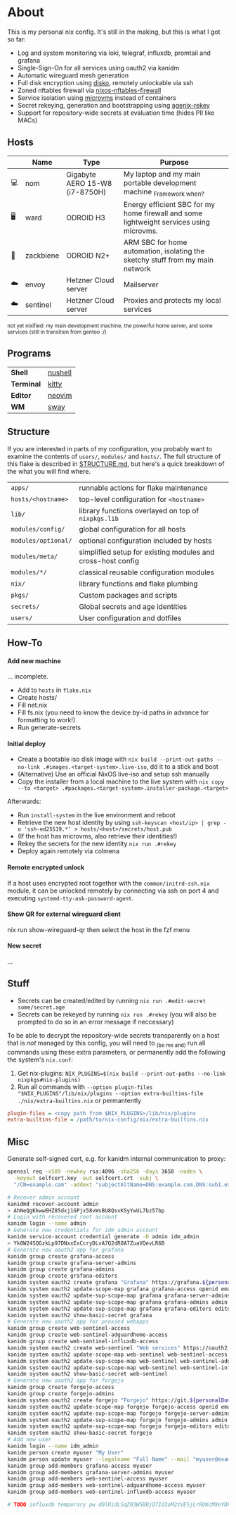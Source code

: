 # About

This is my personal nix config. It's still in the making, but this is what I got so far:

- Log and system monitoring via loki, telegraf, influxdb, promtail and grafana
- Single-Sign-On for all services using oauth2 via kanidm
- Automatic wireguard mesh generation
- Full disk encryption using [disko](https://github.com/nix-community/disko), remotely unlockable via ssh
- Zoned nftables firewall via [nixos-nftables-firewall](https://github.com/thelegy/nixos-nftables-firewall)
- Service isolation using [microvms](https://github.com/astro/microvm.nix) instead of containers
- Secret rekeying, generation and bootstrapping using [agenix-rekey](https://github.com/oddlama/agenix-rekey)
- Support for repository-wide secrets at evaluation time (hides PII like MACs)

## Hosts

|  | Name | Type | Purpose
---|---|---|---
💻 | nom | Gigabyte AERO 15-W8 (i7-8750H) | My laptop and my main portable development machine <sub>Framework when?</sub>
🖥️ | ward | ODROID H3 | Energy efficient SBC for my home firewall and some lightweight services using microvms.
🥔 | zackbiene | ODROID N2+ | ARM SBC for home automation, isolating the sketchy stuff from my main network
☁️  | envoy | Hetzner Cloud server | Mailserver
☁️  | sentinel | Hetzner Cloud server | Proxies and protects my local services

<!-- 🖥️ workstation -->
<!-- 🖥️ home server -->

<sub>
not yet nixified: my main development machine, the powerful home server, and some services (still in transition from gentoo :/)
</sub>

## Programs

|   |   |
|---|---|
**Shell** | [nushell](https://github.com/nushell/nushell)
**Terminal** | [kitty](https://github.com/kovidgoyal/kitty)
**Editor** | [neovim](https://github.com/neovim/neovim)
**WM** | [sway](https://github.com/swaywm/sway)

## Structure

If you are interested in parts of my configuration,
you probably want to examine the contents of `users/`, `modules/` and `hosts/`.
The full structure of this flake is described in [STRUCTURE.md](./STRUCTURE.md),
but here's a quick breakdown of the what you will find where.

|   |   |
|---|---|
`apps/` | runnable actions for flake maintenance
`hosts/<hostname>` | top-level configuration for `<hostname>`
`lib/` | library functions overlayed on top of `nixpkgs.lib`
`modules/config/` | global configuration for all hosts
`modules/optional/` | optional configuration included by hosts
`modules/meta/` | simplified setup for existing modules and cross-host config
`modules/*/` | classical reusable configuration modules
`nix/` | library functions and flake plumbing
`pkgs/` | Custom packages and scripts
`secrets/` | Global secrets and age identities
`users/` | User configuration and dotfiles

## How-To

#### Add new machine

... incomplete.

- Add <name> to `hosts` in `flake.nix`
- Create hosts/<name>
- Fill net.nix
- Fill fs.nix (you need to know the device by-id paths in advance for formatting to work!)
- Run generate-secrets

#### Initial deploy

- Create a bootable iso disk image with `nix build --print-out-paths --no-link .#images.<target-system>.live-iso`, dd it to a stick and boot
- (Alternative) Use an official NixOS live-iso and setup ssh manually
- Copy the installer from a local machine to the live system with `nix copy --to <target> .#packages.<target-system>.installer-package.<target>`

Afterwards:

- Run `install-system` in the live environment and reboot
- Retrieve the new host identity by using `ssh-keyscan <host/ip> | grep -o 'ssh-ed25519.*' > hosts/<host>/secrets/host.pub`
- (If the host has microvms, also retrieve their identities!)
- Rekey the secrets for the new identity `nix run .#rekey`
- Deploy again remotely via colmena

#### Remote encrypted unlock

If a host uses encrypted root together with the `common/initrd-ssh.nix` module,
it can be unlocked remotely by connecting via ssh on port 4 and executing `systemd-tty-ask-password-agent`.

#### Show QR for external wireguard client

nix run show-wireguard-qr
then select the host in the fzf menu

#### New secret

...

## Stuff

- Secrets can be created/edited by running `nix run .#edit-secret some/secret.age`
- Secrets can be rekeyed by running `nix run .#rekey` (you will also be prompted to do so in an error message if neccessary)

To be able to decrypt the repository-wide secrets transparently on a host that
is _not_ managed by this config, you will need to <sub>(be me and)</sub> run
all commands using these extra parameters, or permanently add the following the system's `nix.conf`:

1. Get nix-plugins: `NIX_PLUGINS=$(nix build --print-out-paths --no-link nixpkgs#nix-plugins)`
2. Run all commands with `--option plugin-files "$NIX_PLUGINS"/lib/nix/plugins --option extra-builtins-file ./nix/extra-builtins.nix`
   or permantently

  ```ini
  plugin-files = <copy path from $NIX_PLUGINS>/lib/nix/plugins
  extra-builtins-file = /path/to/nix-config/nix/extra-builtins.nix
  ```

## Misc

Generate self-signed cert, e.g. for kanidm internal communication to proxy:

```bash
openssl req -x509 -newkey rsa:4096 -sha256 -days 3650 -nodes \
  -keyout selfcert.key -out selfcert.crt -subj \
  "/CN=example.com" -addext "subjectAltName=DNS:example.com,DNS:sub1.example.com,DNS:sub2.example.com,IP:10.0.0.1"
```










```bash
# Recover admin account
kanidmd recover-account admin
> AhNeQgKkwwEHZ85dxj1GPjx58vWsBU8QsvKSyYwUL7bz57bp
# Login with recovered root account
kanidm login --name admin
# Generate new credentials for idm_admin account
kanidm service-account credential generate -D admin idm_admin
> Yk0W24SQGzkLp97DNxxExCcryDLvA7Q2dR0A7ZuaVQevLR6B
# Generate new oauth2 app for grafana
kanidm group create grafana-access
kanidm group create grafana-server-admins
kanidm group create grafana-admins
kanidm group create grafana-editors
kanidm system oauth2 create grafana "Grafana" https://grafana.${personalDomain}
kanidm system oauth2 update-scope-map grafana grafana-access openid email profile
kanidm system oauth2 update-sup-scope-map grafana grafana-server-admins server_admin
kanidm system oauth2 update-sup-scope-map grafana grafana-admins admin
kanidm system oauth2 update-sup-scope-map grafana grafana-editors editor
kanidm system oauth2 show-basic-secret grafana
# Generate new oauth2 app for proxied webapps
kanidm group create web-sentinel-access
kanidm group create web-sentinel-adguardhome-access
kanidm group create web-sentinel-influxdb-access
kanidm system oauth2 create web-sentinel "Web services" https://oauth2.${personalDomain}
kanidm system oauth2 update-scope-map web-sentinel web-sentinel-access openid email
kanidm system oauth2 update-sup-scope-map web-sentinel web-sentinel-adguardhome-access access_adguardhome
kanidm system oauth2 update-sup-scope-map web-sentinel web-sentinel-influxdb-access access_influxdb
kanidm system oauth2 show-basic-secret web-sentinel
# Generate new oauth2 app for forgejo
kanidm group create forgejo-access
kanidm group create forgejo-admins
kanidm system oauth2 create forgejo "Forgejo" https://git.${personalDomain}
kanidm system oauth2 update-scope-map forgejo forgejo-access openid email profile
kanidm system oauth2 update-sup-scope-map forgejo forgejo-server-admins server_admin
kanidm system oauth2 update-sup-scope-map forgejo forgejo-admins admin
kanidm system oauth2 update-sup-scope-map forgejo forgejo-editors editor
kanidm system oauth2 show-basic-secret forgejo
# Add new user
kanidm login --name idm_admin
kanidm person create myuser "My User"
kanidm person update myuser --legalname "Full Name" --mail "myuser@example.com"
kanidm group add-members grafana-access myuser
kanidm group add-members grafana-server-admins myuser
kanidm group add-members web-sentinel-access myuser
kanidm group add-members web-sentinel-adguardhome-access myuser
kanidm group add-members web-sentinel-influxdb-access myuser

# TODO influxdb temporary pw d0lRidLSqZ03W5BBjQ7Id3oM2zVE5jLrRUKcMXeYDk5WGabb
```




